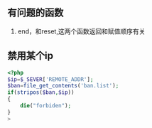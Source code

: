 ## 有问题的函数
1. end，和reset,这两个函数返回和赋值顺序有关

## 禁用某个ip
```php
<?php
$ip=$_SEVER['REMOTE_ADDR'];
$ban=file_get_contents('ban.list');
if(stripos($ban,$ip))
{
    die("forbiden");
}
>
```